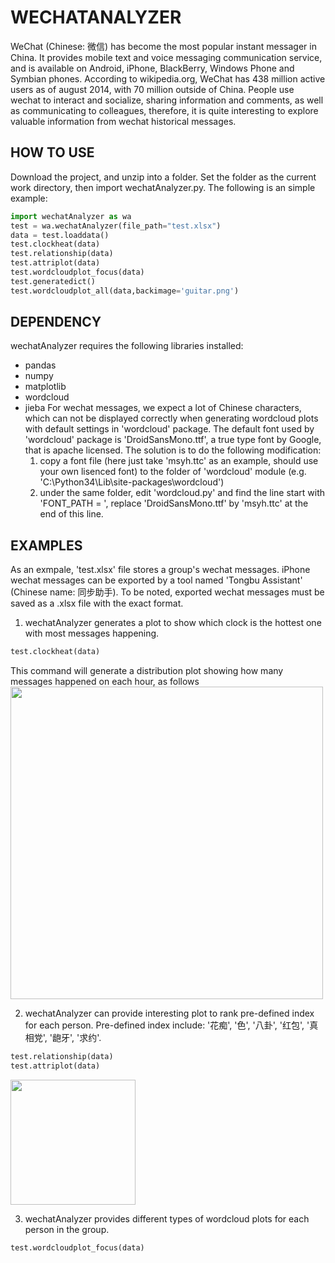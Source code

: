 # WECHATANALYZER
WeChat (Chinese: 微信) has become the most popular instant messager in China. It provides mobile text and voice messaging communication service, and is available on Android, iPhone, BlackBerry, Windows Phone and Symbian phones. According to wikipedia.org, WeChat has 438 million active users as of august 2014, with 70 million outside of China. People use wechat to interact and socialize, sharing information and comments, as well as communicating to colleagues, therefore, it is quite interesting to explore valuable information from wechat historical messages. 

## HOW TO USE
Download the project, and unzip into a folder. Set the folder as the current work directory, then import wechatAnalyzer.py. The following is an simple example:

```python
import wechatAnalyzer as wa
test = wa.wechatAnalyzer(file_path="test.xlsx")
data = test.loaddata()
test.clockheat(data)
test.relationship(data)
test.attriplot(data)
test.wordcloudplot_focus(data)
test.generatedict()
test.wordcloudplot_all(data,backimage='guitar.png')
```

## DEPENDENCY
wechatAnalyzer requires the following libraries installed:
- pandas
- numpy
- matplotlib
- wordcloud
- jieba
For wechat messages, we expect a lot of Chinese characters, which can not be displayed correctly when generating wordcloud plots with default settings in 'wordcloud' package. The default font used by 'wordcloud' package is 'DroidSansMono.ttf', a true type font by Google, that is apache licensed. The solution is to do the following modification:
  1. copy a font file (here just take 'msyh.ttc' as an example, should use your own lisenced font) to the folder of 'wordcloud' module (e.g. 'C:\Python34\Lib\site-packages\wordcloud')
  2. under the same folder, edit 'wordcloud.py' and find the line start with 'FONT_PATH = ', replace 'DroidSansMono.ttf' by 'msyh.ttc' at the end of this line. 

## EXAMPLES
As an exmpale, 'test.xlsx' file stores a group's wechat messages. iPhone wechat messages can be exported by a tool named 'Tongbu Assistant' (Chinese name: 同步助手). To be noted, exported wechat messages must be saved as a .xlsx file with the exact format.

1. wechatAnalyzer generates a plot to show which clock is the hottest one with most messages happening. 
```python
test.clockheat(data)
```
This command will generate a distribution plot showing how many messages happened on each hour, as follows
<img src="https://github.com/yangyangjuanjuan/wechatAnalyzer/blob/master/example/clockheatmap.png" width="500">

2. wechatAnalyzer can provide interesting plot to rank pre-defined index for each person. Pre-defined index include: '花痴', '色', '八卦', '红包', '真相党', '龅牙', '求约'.
```python
test.relationship(data)
test.attriplot(data)
```
<img src="https://github.com/yangyangjuanjuan/wechatAnalyzer/blob/master/example/index.PNG" width="200">

3. wechatAnalyzer provides different types of wordcloud plots for each person in the group.
```python
test.wordcloudplot_focus(data)
```


